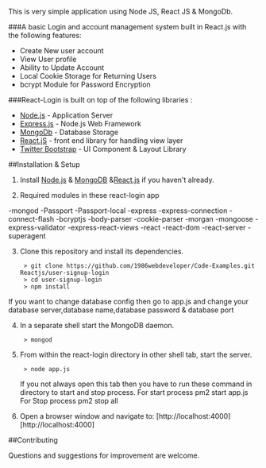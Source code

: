 This is very simple application using Node JS, React JS & MongoDb.

###A basic Login and account management system built in React.js with the following features:

* Create New user account
* View User profile
* Ability to Update Account
* Local Cookie Storage for Returning Users
* bcrypt Module for Password Encryption


###React-Login is built on top of the following libraries :

* [Node.js](http://nodejs.org/) - Application Server
* [Express.js](http://expressjs.com/) - Node.js Web Framework
* [MongoDb](http://mongodb.org/) - Database Storage
* [React.jS](http://reactjs.org/) - front end library for handling view layer
* [Twitter Bootstrap](http://twitter.github.com/bootstrap/) - UI Component & Layout Library


##Installation & Setup
1. Install [Node.js](https://nodejs.org/) & [MongoDB](https://www.mongodb.org/) &[React.js](http://reactjs.org/) if you haven't already.

2. Required modules  in these react-login app

-mongod
-Passport
-Passport-local
-express
-express-connection
-connect-flash
-bcryptjs
-body-parser
-cookie-parser
-morgan
-mongoose
-express-validator
-express-react-views
-react
-react-dom
-react-server
-superagent


3. Clone this repository and install its dependencies.

		> git clone https://github.com/1986webdeveloper/Code-Examples.git Reactjs/user-signup-login
		> cd user-signup-login
		> npm install

If you want to change database config then go to app.js and change your database server,database name,database password & database port
		
4. In a separate shell start the MongoDB daemon.

		> mongod

5. From within the react-login directory in other shell tab, start the server.

		> node app.js

	If you not always open this  tab then you have to run these command in directory to start and stop process.
	For start process
		pm2 start app.js
	For Stop process 
		pm2 stop all
		
6. Open a browser window and navigate to: [http://localhost:4000][http://localhost:4000]


##Contributing

Questions and suggestions for improvement are welcome.

